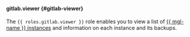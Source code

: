 #### gitlab.viewer {#gitlab-viewer}

The `{{ roles.gitlab.viewer }}` role enables you to view a list of [{{ mgl-name }} instances](../../../managed-gitlab/concepts/index.md#instance) and information on each instance and its backups.